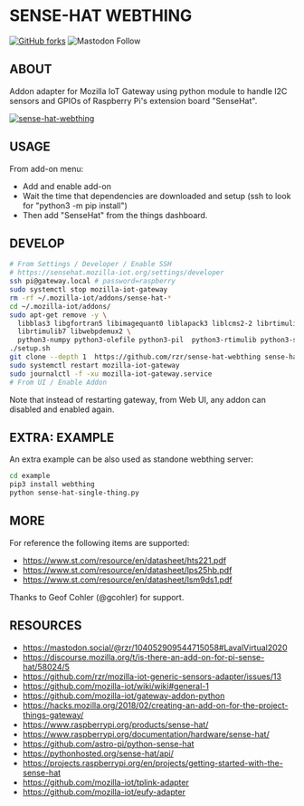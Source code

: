 # SENSE-HAT WEBTHING #

[![GitHub forks](
https://img.shields.io/github/forks/rzr/sense-hat-webthing.svg?style=social&label=Fork&maxAge=2592000
)](
https://GitHub.com/rzr/sense-hat-webthing
)
![Mastodon Follow](
https://img.shields.io/mastodon/follow/279303?domain=https%3A%2F%2Fmastodon.social&style=social
)

## ABOUT ##

Addon adapter for Mozilla IoT Gateway 
using python module to handle I2C sensors and GPIOs
of Raspberry Pi's extension board "SenseHat".

[![sense-hat-webthing](
https://repository-images.githubusercontent.com/259962704/f411a980-8aea-11ea-94f4-aad36c651769#./file/sense-hat-webthing.jpg
)](
https://mastodon.social/@rzr/104052909544715058#LavalVirtual2020
"sense-hat-webthing")

## USAGE ##

From add-on menu:

- Add and enable add-on
- Wait the time that dependencies are downloaded and setup
  (ssh to look for "python3 -m pip install")
- Then add "SenseHat" from the things dashboard.

## DEVELOP ##

```sh
# From Settings / Developer / Enable SSH
# https://sensehat.mozilla-iot.org/settings/developer
ssh pi@gateway.local # password=raspberry
sudo systemctl stop mozilla-iot-gateway
rm -rf ~/.mozilla-iot/addons/sense-hat-*
cd ~/.mozilla-iot/addons/
sudo apt-get remove -y \
  libblas3 libgfortran5 libimagequant0 liblapack3 liblcms2-2 librtimulib-utils \
  librtimulib7 libwebpdemux2 \
  python3-numpy python3-olefile python3-pil  python3-rtimulib python3-sense-hat
./setup.sh
git clone --depth 1  https://github.com/rzr/sense-hat-webthing sense-hat-adapter
sudo systemctl restart mozilla-iot-gateway
sudo journalctl -f -xu mozilla-iot-gateway.service
# From UI / Enable Addon
```

Note that instead of restarting gateway,
from Web UI, any addon can disabled and enabled again.

## EXTRA: EXAMPLE ##

An extra example can be also used as standone webthing server:

```sh
cd example
pip3 install webthing
python sense-hat-single-thing.py
```

## MORE ##

For reference the following items are supported:

- <https://www.st.com/resource/en/datasheet/hts221.pdf>
- <https://www.st.com/resource/en/datasheet/lps25hb.pdf>
- <https://www.st.com/resource/en/datasheet/lsm9ds1.pdf>

Thanks to Geof Cohler (@gcohler) for support.

## RESOURCES ##

- <https://mastodon.social/@rzr/104052909544715058#LavalVirtual2020>
- <https://discourse.mozilla.org/t/is-there-an-add-on-for-pi-sense-hat/58024/5>
- <https://github.com/rzr/mozilla-iot-generic-sensors-adapter/issues/13>
- <https://github.com/mozilla-iot/wiki/wiki#general-1>
- <https://github.com/mozilla-iot/gateway-addon-python>
- <https://hacks.mozilla.org/2018/02/creating-an-add-on-for-the-project-things-gateway/>
- <https://www.raspberrypi.org/products/sense-hat/>
- <https://www.raspberrypi.org/documentation/hardware/sense-hat/>
- <https://github.com/astro-pi/python-sense-hat>
- <https://pythonhosted.org/sense-hat/api/>
- <https://projects.raspberrypi.org/en/projects/getting-started-with-the-sense-hat>
- <https://github.com/mozilla-iot/tplink-adapter>
- <https://github.com/mozilla-iot/eufy-adapter>
